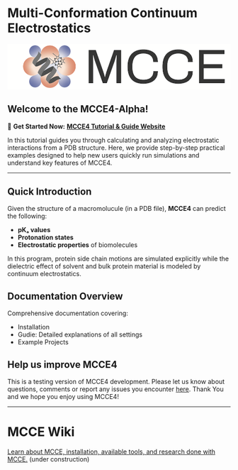 # Multi-Conformation Continuum Electrostatics

<p align="center">
  <img src="docs/images/mcce_logo1.png" alt="MCCE Logo" style="max-width: 100%; height: auto;">
</p>

## Welcome to the **MCCE4-Alpha**! 
🚀 **Get Started Now:**  [**MCCE4 Tutorial & Guide Website**](https://gunnerlab.github.io/mcce4_tutorial/)

In this tutorial guides you through calculating and analyzing electrostatic interactions from a PDB structure.
Here, we provide step-by-step practical examples designed to help new users quickly run simulations and understand key features of MCCE4.

---

## **Quick Introduction**

Given the structure of a macromolucule (in a PDB file), **MCCE4** can predict the following:

- **pKₐ values**
- **Protonation states**
- **Electrostatic properties** of biomolecules

In this program, protein side chain motions are simulated explicitly while the dielectric effect of solvent and bulk protein material is modeled by continuum electrostatics.

## **Documentation Overview**
Comprehensive documentation covering:
- Installation
- Gudie: Detailed explanations of all settings
- Example Projects 

## Help us improve MCCE4
This is a testing version of MCCE4 development. 
Please let us know about questions, comments or report any issues you encounter [here](https://github.com/GunnerLab/MCCE4-Alpha/issues).
Thank You and we hope you enjoy using MCCE4!  

---

# MCCE Wiki
[Learn about MCCE, installation, available tools, and research done with MCCE.](https://mccewiki.levich.net) (under construction)





